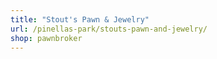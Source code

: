 ```yaml
---
title: "Stout's Pawn & Jewelry"
url: /pinellas-park/stouts-pawn-and-jewelry/
shop: pawnbroker
---
```


